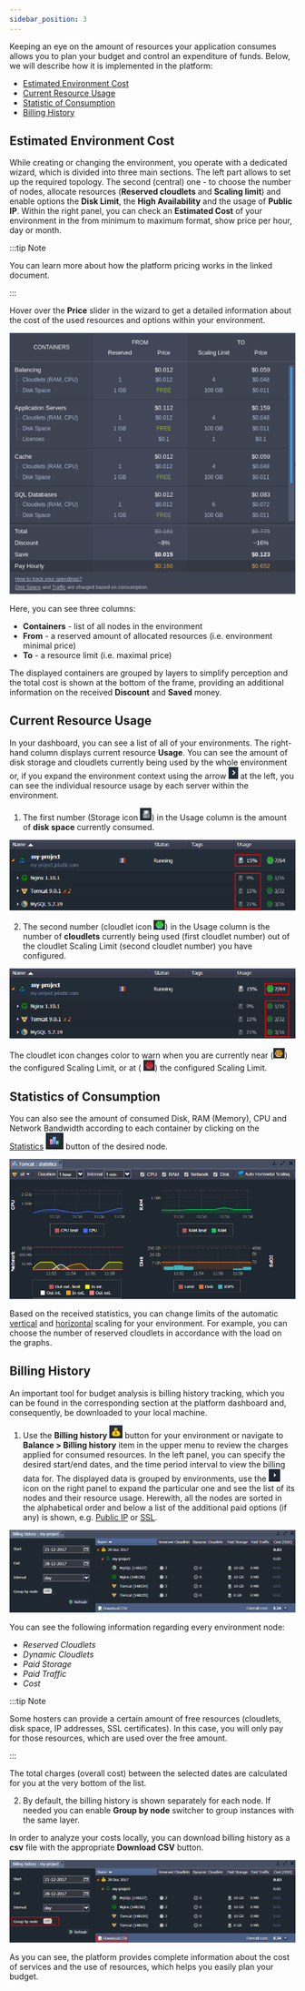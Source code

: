 ```yaml
---
sidebar_position: 3
---
```


Keeping an eye on the amount of resources your application consumes allows you to plan your budget and control an expenditure of funds. Below, we will describe how it is implemented in the platform:

- [Estimated Environment Cost](1)
- [Current Resource Usage](1)
- [Statistic of Consumption](1)
- [Billing History](1)

## Estimated Environment Cost
While creating or changing the environment, you operate with a dedicated wizard, which is divided into three main sections. The left part allows to set up the required topology. The second (central) one - to choose the number of nodes, allocate resources (**Reserved cloudlets** and **Scaling limit**) and enable options the **Disk Limit**, the **High Availability** and the usage of **Public IP**. Within the right panel, you can check an **Estimated Cost** of your environment in the from minimum to maximum format, show price per hour, day or month.

:::tip Note

You can learn more about how the platform pricing works in the linked document.

:::

Hover over the **Price** slider in the wizard to get a detailed information about the cost of the used resources and options within your environment.

<div style={{
    display:'flex',
    justifyContent: 'center',
    margin: '0 0 1rem 0'
}}>

![Locale Dropdown](./img/MonitoringConsumedResources/01--estimated-environment-cost-calculation.png)

</div>

Here, you can see three columns:

- **Containers** - list of all nodes in the environment
- **From** - a reserved amount of allocated resources (i.e. environment minimal price)
- **To** - a resource limit (i.e. maximal price)

The displayed containers are grouped by layers to simplify perception and the total cost is shown at the bottom of the frame, providing an additional information on the received **Discount** and **Saved** money.

## Current Resource Usage
In your dashboard, you can see a list of all of your environments. The right-hand column displays current resource **Usage**. You can see the amount of disk storage and cloudlets currently being used by the whole environment or, if you expand the environment context using the arrow ![Locale Dropdown](./img/MonitoringConsumedResources/02--arrow-icon.png) at the left, you can see the individual resource usage by each server within the environment.

1. The first number (Storage icon ![Locale Dropdown](./img/MonitoringConsumedResources/03--storage-icon.png)) in the Usage column is the amount of **disk space** currently consumed.

<div style={{
    display:'flex',
    justifyContent: 'center',
    margin: '0 0 1rem 0'
}}>

![Locale Dropdown](./img/MonitoringConsumedResources/04--disk-space-usage.png)

</div>

2. The second number (cloudlet icon ![Locale Dropdown](./img/MonitoringConsumedResources/05--geen-cloudlet-icon.png)) in the Usage column is the number of **cloudlets** currently being used (first cloudlet number) out of the cloudlet Scaling Limit (second cloudlet number) you have configured.

<div style={{
    display:'flex',
    justifyContent: 'center',
    margin: '0 0 1rem 0'
}}>

![Locale Dropdown](./img/MonitoringConsumedResources/06--cloudlets-usage.png)

</div>

The cloudlet icon changes color to warn when you are currently near (![Locale Dropdown](./img/MonitoringConsumedResources/07--yellow-cloudlet-icon.png)) the configured Scaling Limit, or at ( ![Locale Dropdown](./img/MonitoringConsumedResources/08--red-cloudlet-icon.png)) the configured Scaling Limit.

## Statistics of Consumption
You can also see the amount of consumed Disk, RAM (Memory), CPU and Network Bandwidth according to each container by clicking on the [Statistics](1) ![Locale Dropdown](./img/MonitoringConsumedResources/09--statistics-icon.png) button of the desired node.

<div style={{
    display:'flex',
    justifyContent: 'center',
    margin: '0 0 1rem 0'
}}>

![Locale Dropdown](./img/MonitoringConsumedResources/10--consumption-statistics-graphs.png)

</div>

Based on the received statistics, you can change limits of the automatic [vertical](1) and [horizontal](1) scaling for your environment. For example, you can choose the number of reserved cloudlets in accordance with the load on the graphs.

## Billing History
An important tool for budget analysis is billing history tracking, which you can be found in the corresponding section at the platform dashboard and, consequently, be downloaded to your local machine.

1. Use the **Billing history** ![Locale Dropdown](./img/MonitoringConsumedResources/11--billing-history-icon.png) button for your environment or navigate to **Balance > Billing history** item in the upper menu to review the charges applied for consumed resources. In the left panel, you can specify the desired start/end dates, and the time period interval to view the billing data for.
The displayed data is grouped by environments, use the ![Locale Dropdown](./img/MonitoringConsumedResources/12--arrow-icon.png) icon on the right panel to expand the particular one and see the list of its nodes and their resource usage. Herewith, all the nodes are sorted in the alphabetical order and below a list of the additional paid options (if any) is shown, e.g. [Public IP](1) or [SSL](1).

<div style={{
    display:'flex',
    justifyContent: 'center',
    margin: '0 0 1rem 0'
}}>

![Locale Dropdown](./img/MonitoringConsumedResources/13--billing-hustory-monitoring.png)

</div>

You can see the following information regarding every environment node:

- *Reserved Cloudlets*
- *Dynamic Cloudlets*
- *Paid Storage*
- *Paid Traffic*
- *Cost*

:::tip Note

Some hosters can provide a certain amount of free resources (cloudlets, disk space, IP addresses, SSL certificates). In this case, you will only pay for those resources, which are used over the free amount.

:::

The total charges (overall cost) between the selected dates are calculated for you at the very bottom of the list.

2. By default, the billing history is shown separately for each node. If needed you can enable **Group by node** switcher to group instances with the same layer.

In order to analyze your costs locally, you can download billing history as a **csv** file with the appropriate **Download CSV** button.

<div style={{
    display:'flex',
    justifyContent: 'center',
    margin: '0 0 1rem 0'
}}>

![Locale Dropdown](./img/MonitoringConsumedResources/14--download-billing-history-csv.png)

</div>
As you can see, the platform provides complete information about the cost of services and the use of resources, which helps you easily plan your budget.
